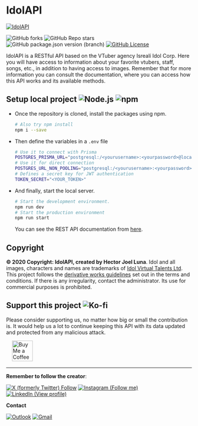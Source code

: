 # IdolAPI

[![IdolAPI](https://idolapi.vercel.app/api/assets/Screenshot_20231129_000020.png)](https://idolapi.vercel.app)

![GitHub forks](https://img.shields.io/github/forks/JoelLuna02/idolapi.svg)
![GitHub Repo stars](https://img.shields.io/github/stars/JoelLuna02/idolapi.svg?color=00ff00)
![GitHub package.json version (branch)](https://img.shields.io/github/package-json/v/JoelLuna02/idolapi/IdolServer.svg)
[![GitHub License](https://img.shields.io/github/license/JoelLuna02/idolapi.svg)](https://github.com/JoelLuna02/idolapi/blob/IdolServer/LICENSE)

IdolAPI is a RESTful API based on the VTuber agency Isrealí Idol Corp. Here you will have access
to information about your favorite vtubers, staff, songs, etc., in addition to having access to
images. Remember that for more information you can consult the documentation, where you can access
how this API works and its available methods.

## Setup local project ![Node.js](https://img.shields.io/badge/Node.js-v18.16.5-brightgreen.svg) ![npm](https://img.shields.io/badge/npm-v9.5.1-blue.svg)

- Once the repository is cloned, install the packages using npm. 
    ```bash
    # Also try npm install
    npm i --save
    ```

- Then define the variables in a `.env` file
    ```sh
    # Use it to connect with Prisma
    POSTGRES_PRISMA_URL="postgresql:/<yourusername>:<yourpassword>@localhost:5432/<yourdatabase>?pgbouncer=true&connect_timeout=15"
    # Use it for direct connection
    POSTGRES_URL_NON_POOLING="postgresql:/<yourusername>:<yourpassword>@localhost:5432/<yourdatabase>"
    # Defines a secret key for JWT authentication
    TOKEN_SECRET="<YOUR_TOKEN>"
    ```

- And finally, start the local server.
    ```bash
    # Start the development environment.
    npm run dev
    # Start the production environment
    npm run start
    ```

    You can see the REST API documentation from [here](https://idolapi.vercel.app/docs).

## Copyright

**© 2020 Copyright: IdolAPI, created by Hector Joel Luna**. Idol and all images, characters and names are trademarks of [Idol Virtual Talents Ltd](https://www.idol-company.com/).
This project follows the [derivative works guidelines](https://www.idol-company.com/tos) set out in the terms and
conditions. If there is any irregularity, contact the administrator. Its use for commercial purposes is prohibited.
​
## Support this project ![Ko-fi](https://img.shields.io/badge/Ko--fi-F16061?style=for-the-badge&logo=ko-fi&logoColor=white)

 Please consider supporting us, no matter how big or small the contribution is. It would help us a lot to continue keeping this API with its data updated and protected from any malicious attack.

 <a href="https://ko-fi.com/G2G7M1GBM" target="_blank" style="padding-left: 1rem">
    <img height="56" style="border: 0px; height: 56px" src="https://storage.ko-fi.com/cdn/kofi5.png?v=3" border="0" alt="Buy Me a Coffee at ko-fi.com" />
</a>

---

**Remember to follow the creator**:

[![X (formerly Twitter) Follow](https://img.shields.io/badge/Twitter-1DA1F2?style=for-the-badge&logo=twitter&logoColor=white)](https://twitter.com/JoelLuna20302)
[![Instagram (Follow me)](https://img.shields.io/badge/Instagram-E4405F?style=for-the-badge&logo=instagram&logoColor=white)](https://instagram.com/joelluna_2002)
[![LinkedIn (View profile)](https://img.shields.io/badge/LinkedIn-0077B5?style=for-the-badge&logo=linkedin&logoColor=white)](https://www.linkedin.com/in/hector-joel-luna-984b6224b/)

**Contact**

[![Outlook](https://img.shields.io/badge/Microsoft_Outlook-0078D4?style=for-the-badge&logo=microsoft-outlook&logoColor=white)](mailto:hectorjoelluna@outlook.com.ar)
[![Gmail](https://img.shields.io/badge/Gmail-D14836?style=for-the-badge&logo=gmail&logoColor=white)](mailto:hectorjoelluna1234@gmail.com)

